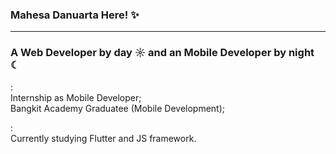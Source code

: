 ### Mahesa Danuarta Here! ✨

---
### A Web Developer by day ☼ and an Mobile Developer by night ☾

:<br>
Internship as Mobile Developer;<br>
Bangkit Academy Graduatee (Mobile Development);<br>

:<br>
Currently studying Flutter and JS framework.

